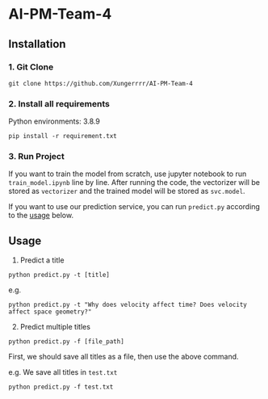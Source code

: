 # AI-PM-Team-4

## Installation

### 1. Git Clone
```
git clone https://github.com/Xungerrrr/AI-PM-Team-4
```

### 2. Install all requirements
Python environments: 3.8.9
```
pip install -r requirement.txt
```

### 3. Run Project
If you want to train the model from scratch, use jupyter notebook to run `train_model.ipynb` line by line. After running the code, the vectorizer will be stored as `vectorizer` and the trained model will be stored as `svc.model`.

If you want to use our prediction service, you can run `predict.py` according to the [usage](#Usage) below.

## Usage
1. Predict a title
```
python predict.py -t [title]
```
e.g.
```
python predict.py -t "Why does velocity affect time? Does velocity affect space geometry?"
```

2. Predict multiple titles

```
python predict.py -f [file_path]
```

First, we should save all titles as a file, then use the above command.

e.g. We save all titles in `test.txt`

```
python predict.py -f test.txt
```
